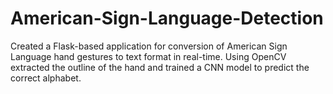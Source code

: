 # American-Sign-Language-Detection
Created a Flask-based application for conversion of American Sign Language hand gestures to text format in real-time. Using OpenCV extracted the outline of the hand and trained a CNN model to predict the correct alphabet.
